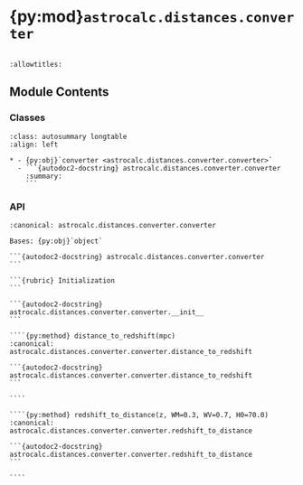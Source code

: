 # {py:mod}`astrocalc.distances.converter`

```{py:module} astrocalc.distances.converter
```

```{autodoc2-docstring} astrocalc.distances.converter
:allowtitles:
```

## Module Contents

### Classes

````{list-table}
:class: autosummary longtable
:align: left

* - {py:obj}`converter <astrocalc.distances.converter.converter>`
  - ```{autodoc2-docstring} astrocalc.distances.converter.converter
    :summary:
    ```
````

### API

`````{py:class} converter(log, settings=False)
:canonical: astrocalc.distances.converter.converter

Bases: {py:obj}`object`

```{autodoc2-docstring} astrocalc.distances.converter.converter
```

```{rubric} Initialization
```

```{autodoc2-docstring} astrocalc.distances.converter.converter.__init__
```

````{py:method} distance_to_redshift(mpc)
:canonical: astrocalc.distances.converter.converter.distance_to_redshift

```{autodoc2-docstring} astrocalc.distances.converter.converter.distance_to_redshift
```

````

````{py:method} redshift_to_distance(z, WM=0.3, WV=0.7, H0=70.0)
:canonical: astrocalc.distances.converter.converter.redshift_to_distance

```{autodoc2-docstring} astrocalc.distances.converter.converter.redshift_to_distance
```

````

`````
